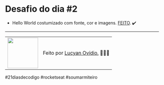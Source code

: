 # Desafio do dia #2

+ Hello World costumizado com fonte, cor e imagens.  <a href="https://lucyanovidio.github.io/desafio-21-dias-codigo-rocketseat/dia-2">FEITO</a>. ✔️

---

<table>
  <tr>
    <td>
      <img src="https://github.com/lucyanovidio.png" width="100px" />
    </td>
    <td>
      Feito por <a href="https://github.com/lucyanovidio">Lucyan Ovídio.</a> 🙋🏿‍♂️
    </td>
  </tr>
</table>
 
#21diasdecodigo #rocketseat #soumarmiteiro
